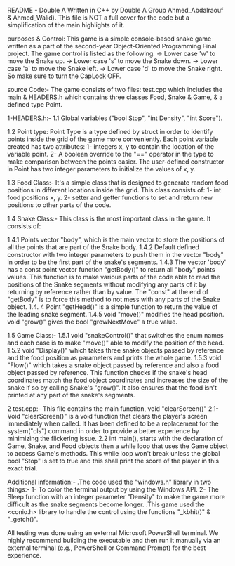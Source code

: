README - Double A
Written in C++ by Double A Group Ahmed_Abdalraouf & Ahmed_Walid).
This file is NOT a full cover for the code but a simplification of the main highlights of it.

purposes & Control:
This game is a simple console-based snake game written as a part of the second-year Object-Oriented Programming Final project.
The game control is listed as the following:
-> Lower case 'w' to move the Snake up.
-> Lower case 's' to move the Snake down.
-> Lower case 'a' to move the Snake left.
-> Lower case 'd' to move the Snake right.
So make sure to turn the CapLock OFF.

source Code:-
The game consists of two files: test.cpp which includes the main & HEADERS.h which contains three classes Food, Snake & Game, & a defined type Point.

1-HEADERS.h:-
1.1 Global variables ("bool Stop", "int Density", "int Score").

1.2 Point type:
Point Type is a type defined by struct in order to identify points inside the grid of the game more conveniently. Each point variable created has two attributes:
1- integers x, y to contain the location of the variable point.
2- A boolean override to the "==" operator in the type to make comparison between the points easier.
The user-defined constructor in Point has two integer parameters to initialize the values of x, y.

1.3 Food Class:-
It's a simple class that is designed to generate random food positions in different locations inside the grid. This class consists of:
1- int food positions x, y.
2- setter and getter functions to set and return new positions to other parts of the code.

1.4 Snake Class:-
This class is the most important class in the game. It consists of:

1.4.1 Points vector "body", which is the main vector to store the positions of all the points that are part of the Snake body.
1.4.2 Default defined constructor with two integer parameters to push them in the vector "body" in order to be the first part of the snake's segments.
1.4.3 The vector 'body' has a const point vector function "getBody()" to return all "body" points values. This function is to make various parts of the code able to read the positions of the Snake segments without modifying any parts of it by returning by reference rather than by value. The "const" at the end of "getBody" is to force this method to not mess with any parts of the Snake object.
1.4. 4 Point "getHead()" is a simple function to return the value of the leading snake segment.
1.4.5  void "move()" modifies the head position.
          void "grow()" gives the bool "growNextMove" a true value.

1.5 Game Class:-
1.5.1 void "snakeControl()" that switches the enum names and each case is to make "move()" able to modify the position of the head.
1.5.2 void "Display()" which takes three snake objects passed by reference and the food position as parameters and prints the whole game.
1.5.3 void "Flow()" which takes a snake object passed by reference and also a food object passed by reference.
 This function checks if the snake's head coordinates match the food object coordinates and increases the size of the snake if so by calling Snake's "grow()".
 It also ensures that the food isn't printed at any part of the snake's segments.

2 test.cpp:-
This file contains the main function, void "clearScreen()"
2.1- Void "clearScreen()" is a void function that clears the player's screen immediately when called. It has been defined to be a replacement for the system("cls") command in order to provide a better experience by minimizing the flickering issue.
2.2 int main(), starts with the declaration of Game, Snake, and Food objects then a while loop that uses the Game object to access Game's methods.
This while loop won't break unless the global bool "Stop" is set to true and this shall print the score of the player in this exact trial.

Additional information:-
.The code used the "windows.h" library in two things:-
1- To color the terminal output by using the Windows API.
2- The Sleep function with an integer parameter "Density" to make the game more difficult as the snake segments become longer.
.This game used the <conio.h> library to handle the control using the functions "_kbhit()" & "_getch()".

All testing was done using an external Microsoft PowerShell terminal.
We highly recommend building the executable and then run it manually via an external terminal (e.g., PowerShell or Command Prompt) for the best experience.
